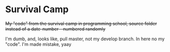 # Survival Camp

~~My "code" from the survival camp in programming school, source folder instead of a date-number - numbered randomly~~

I'm dumb, and, looks like, pull master, not my develop branch. In here no my "code". I'm made mistake, yaay